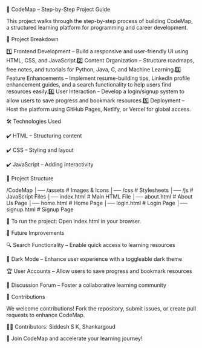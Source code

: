 📌 CodeMap – Step-by-Step Project Guide

This project walks through the step-by-step process of building CodeMap, a structured learning platform for programming and career development.

🔹 Project Breakdown

1️⃣ Frontend Development – Build a responsive and user-friendly UI using HTML, CSS, and JavaScript.2️⃣ Content Organization – Structure roadmaps, free notes, and tutorials for Python, Java, C, and Machine Learning.3️⃣ Feature Enhancements – Implement resume-building tips, LinkedIn profile enhancement guides, and a search functionality to help users find resources easily.4️⃣ User Interaction – Develop a login/signup system to allow users to save progress and bookmark resources.5️⃣ Deployment – Host the platform using GitHub Pages, Netlify, or Vercel for global access.

🛠️ Technologies Used

✔️ HTML – Structuring content

✔️ CSS – Styling and layout

✔️ JavaScript – Adding interactivity

📂 Project Structure

/CodeMap
│── /assets      # Images & Icons
│── /css         # Stylesheets
│── /js          # JavaScript Files
│── index.html   # Main HTML File
│── about.html   # About Us Page
│── home.html    # Home Page
│── login.html   # Login Page
│── signup.html  # Signup Page

📌 To run the project: Open index.html in your browser.

🚀 Future Improvements

🔍 Search Functionality – Enable quick access to learning resources

🌙 Dark Mode – Enhance user experience with a toggleable dark theme

🏆 User Accounts – Allow users to save progress and bookmark resources

💬 Discussion Forum – Foster a collaborative learning community

🤝 Contributions

We welcome contributions! Fork the repository, submit issues, or create pull requests to enhance CodeMap.

👨‍💻 Contributors: Siddesh S K, Shankargoud

🚀 Join CodeMap and accelerate your learning journey!


